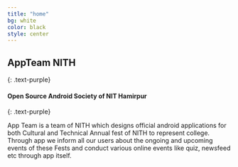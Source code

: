 ```yaml
---
title: "home"
bg: white
color: black
style: center
---
```


## AppTeam NITH
{: .text-purple}

<span class="fa-stack subtlecircle" style="font-size:100px; background:rgba(255,166,0,0.1)">
  <i class="fa fa-circle fa-stack-2x text-white"></i>
  <i class="fa fa-bicycle fa-stack-1x text-orange"></i>
</span>

#### Open Source Android Society of NIT Hamirpur
{: .text-purple}

App Team is a team of NITH which designs official android applications for both Cultural and Technical Annual fest of NITH to represent college. Through app we inform all our users about the ongoing and upcoming events of these Fests and conduct various online events like quiz, newsfeed etc through app itself.
